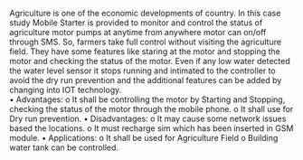 Agriculture is one of the economic developments of country. In this case study Mobile Starter is provided to monitor and control the status of agriculture motor pumps at anytime from anywhere motor can on/off through SMS. So, farmers take full control without visiting the agriculture field. They have some features like staring at the motor and stopping the motor and checking the status of the motor. Even if any low water detected the water level sensor it stops running and intimated to the controller to avoid the dry run prevention and the additional features can be added by changing into IOT technology.        
•	Advantages:
o	It shall be controlling the motor by Starting and Stopping, checking the status of the motor through the mobile phone.
o	It shall use for Dry run prevention. 
•	Disadvantages:
o	It may cause some network issues based the locations.
o	It must recharge sim which has been inserted in GSM module. 
•	Applications:
o	It shall be used for Agriculture Field
o	 Building water tank can be controlled. 

